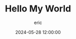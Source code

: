 ---
layout:     post
title:      "Hello My World"
date:       2024-05-28 12:00:00
author:     "eric"
header-img: "img/post-bg-miui6.jpg"
tags:
    - 知乎
    - 产品
---